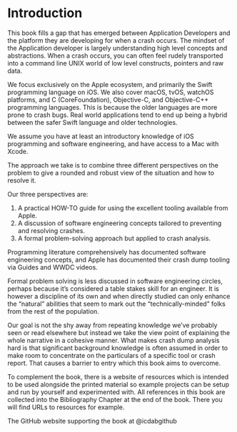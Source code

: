 # Introduction

This book fills a gap that has emerged between Application Developers and the platform they are developing for when a crash occurs.  The mindset of the Application developer is largely understanding high level concepts and abstractions.  When a crash occurs, you can often feel rudely transported into a command line UNIX world of low level constructs, pointers and raw data.

We focus exclusively on the Apple ecosystem, and primarily the Swift programming language on iOS.
We also cover macOS, tvOS, watchOS platforms, and C (CoreFoundation), Objective-C, and Objective-C++ programming languages.  This is because the older languages are more prone to crash bugs. Real world applications tend to end up being a hybrid between the safer Swift language and older technologies.

We assume you have at least an introductory knowledge of iOS programming and software engineering, and have access to a Mac with Xcode.

The approach we take is to combine three different perspectives on the problem to give a rounded and robust view of the situation and how to resolve it.

Our three perspectives are:

1. A practical HOW-TO guide for using the excellent tooling available from Apple.
1. A discussion of software engineering concepts tailored to preventing and resolving crashes.
1. A formal problem-solving approach but applied to crash analysis.


Programming literature comprehensively has documented software engineering concepts, and Apple has documented their crash dump tooling via Guides and WWDC videos.  

Formal problem solving is less discussed in software engineering circles, perhaps because it’s considered a table stakes skill for an engineer.  It is however a discipline of its own and when directly studied can only enhance the “natural” abilities that seem to mark out the “technically-minded” folks from the rest of the population.

Our goal is not the shy away from repeating knowledge we’ve probably seen or read elsewhere but instead we take the view point of explaining the whole narrative in a cohesive manner.  What makes crash dump analysis hard is that significant background knowledge is often assumed in order to make room to concentrate on the particulars of a specific tool or crash report.  That causes a barrier to entry which this book aims to overcome.

To complement the book, there is a website of resources which is intended to be used alongside the printed material so example projects can be setup and run by yourself and experimented with.  All references in this book are collected into the Bibliography Chapter at the end of the book.  There you will find URLs to resources for example.

The GitHub website supporting the book at @icdabgithub
